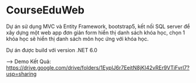 # CourseEduWeb

Dự án sử dụng MVC và Entity Framework, bootstrap5, kết nối SQL server để xây dựng một web app đơn giản form hiển thị danh sách khóa học, chọn 1 khóa học sẽ hiển thị danh sách môn học ứng với khóa học.  

Dự án được build với version .NET 6.0

--> Demo Kết Quả: https://drive.google.com/drive/folders/1EyplJ6r7EeitN8jKI42vREr9VTiFvrl7?usp=sharing
